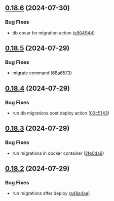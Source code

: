 ## [0.18.6](https://github.com/EddieHubCommunity/HealthCheck/compare/v0.18.5...v0.18.6) (2024-07-30)


### Bug Fixes

* db envar for migration action ([e904944](https://github.com/EddieHubCommunity/HealthCheck/commit/e904944e725da137e73fa6ec9408a1354338bbef))



## [0.18.5](https://github.com/EddieHubCommunity/HealthCheck/compare/v0.18.4...v0.18.5) (2024-07-29)


### Bug Fixes

* migrate command ([68a6573](https://github.com/EddieHubCommunity/HealthCheck/commit/68a6573889823dbd0a3d84593e01dd229ca40de3))



## [0.18.4](https://github.com/EddieHubCommunity/HealthCheck/compare/v0.18.3...v0.18.4) (2024-07-29)


### Bug Fixes

* run db migrations post deploy action ([03c5143](https://github.com/EddieHubCommunity/HealthCheck/commit/03c51434cd9dc12156f53a478e5b351d808a20d2))



## [0.18.3](https://github.com/EddieHubCommunity/HealthCheck/compare/v0.18.2...v0.18.3) (2024-07-29)


### Bug Fixes

* run migrations in docker container ([2fe0da9](https://github.com/EddieHubCommunity/HealthCheck/commit/2fe0da94a52cecdda6eced57e05b808d348ee73b))



## [0.18.2](https://github.com/EddieHubCommunity/HealthCheck/compare/v0.18.1...v0.18.2) (2024-07-29)


### Bug Fixes

* run migrations after deploy ([a48a4ae](https://github.com/EddieHubCommunity/HealthCheck/commit/a48a4aee751577ec3811964a37635b697f881a73))




